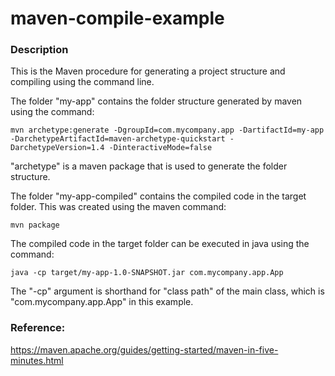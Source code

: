 # maven-compile-example

### Description

This is the Maven procedure for generating a project structure and compiling using the command line.

The folder "my-app" contains the folder structure generated by maven using the command:

```
mvn archetype:generate -DgroupId=com.mycompany.app -DartifactId=my-app -DarchetypeArtifactId=maven-archetype-quickstart -DarchetypeVersion=1.4 -DinteractiveMode=false
```


"archetype" is a maven package that is used to generate the folder structure.

The folder "my-app-compiled" contains the compiled code in the target folder. This was created using the maven command: 
```
mvn package
```

The compiled code in the target folder can be executed in java using the command: 
```
java -cp target/my-app-1.0-SNAPSHOT.jar com.mycompany.app.App
``` 

The "-cp" argument is shorthand for "class path" of the main class, which is "com.mycompany.app.App" in this example.


### Reference:

https://maven.apache.org/guides/getting-started/maven-in-five-minutes.html

